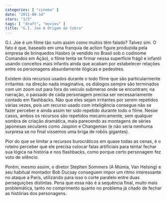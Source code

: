```yaml
---
categories: [ "cinema" ]
date: "2011-08-14"
stars: "1/5"
tags: [ "draft", "movies" ]
title: "G.I. Joe A Origem de Cobra"
---
```

G.I. Joe é um filme tão ruim assim como muitos têm falado? Talvez
sim. O fato é que, baseado em uma franquia de action figure produzida
pela empresa de brinquedos Hasbro (e vendido no Brasil sob o codinome
Comandos em Ação), o filme tenta se firmar nessa superfície frágil e
infantil usando conceitos mais infantis ainda que acabam por estabelecer
relações entre os personagens absurdamente ilógicas e pedestres.

Existem dois recursos usados durante o todo filme que são particularmente
irritantes: na direção nada imaginativa, os diálogos sempre são
terminados com um zoom out para fora do veículo submerso onde se
encontram; na narração, o passado de cada personagem precisa ser
necessariamente contado em flashbacks. Não que eles sejam irritantes por
serem repetidos várias vezes, pois um recurso usado com inteligência
consegue não se fazer perceber e ainda assim ter sido repetido durante
todo o filme. Nesse casos, ambos os recursos são repetidos mecanicamente,
sem qualquer sombra de criação dramática, mais parecendo as montagens
de séries japonesas seculares como Jaspion e Changeman (e não seria
nenhuma surpresa se no final víssemos uma briga de robôs gigantes).

Pior do que se limitar a recursos burocráticos em quase todas as cenas,
é o roteiro perceber que ele precisa colocar falas artificiais para
tentar fechar sua lógica na história e nos flashbacks, como porque
certo personagem fez voto de silêncio.

Porém, mesmo assim, o diretor Stephen Sommers (A Múmia, Van Helsing)
e seu habitual montador Bob Ducsay conseguem impor um ritmo interessante
no ataque a Paris, utilizando para isso o corte paralelo entre duas
perseguições distintas. Pena que essa não é a sequência final,
muito mais problemática, tanto no comprimento quanto no problema já
citado de fechar as histórias dos personagens.

